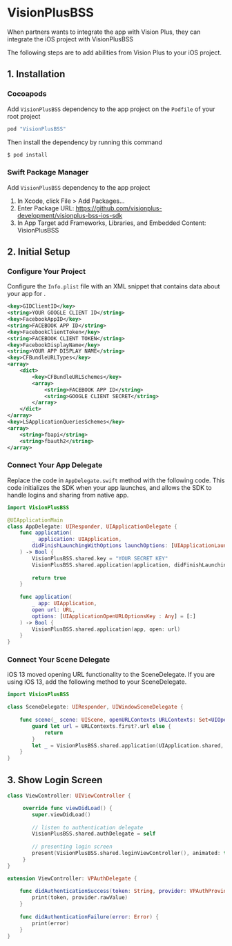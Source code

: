 # VisionPlusBSS

When partners wants to integrate the app with Vision Plus, they can integrate the iOS project with VisionPlusBSS

The following steps are to add abilities from Vision Plus to your iOS project.

## 1. Installation

### Cocoapods

Add `VisionPlusBSS` dependency to the app project on the `Podfile` of your root project

``` bash
pod "VisionPlusBSS"
```

Then install the dependency by running this command

``` bash
$ pod install
```

### Swift Package Manager

Add `VisionPlusBSS` dependency to the app project
1. In Xcode, click File > Add Packages...
2. Enter Package URL: https://github.com/visionplus-development/visionplus-bss-ios-sdk
3. In App Target add Frameworks, Libraries, and Embedded Content: VisionPlusBSS

## 2. Initial Setup

### Configure Your Project

 Configure the `Info.plist` file with an XML snippet that contains data about your app for . 

``` xml
<key>GIDClientID</key>
<string>YOUR GOOGLE CLIENT ID</string>
<key>FacebookAppID</key>
<string>FACEBOOK APP ID</string>
<key>FacebookClientToken</key>
<string>FACEBOOK CLIENT TOKEN</string>
<key>FacebookDisplayName</key>
<string>YOUR APP DISPLAY NAME</string>
<key>CFBundleURLTypes</key>
<array>
    <dict>
        <key>CFBundleURLSchemes</key>
        <array>
            <string>FACEBOOK APP ID</string>
            <string>GOOGLE CLIENT SECRET</string>
        </array>
    </dict>
</array>
<key>LSApplicationQueriesSchemes</key>
<array>
    <string>fbapi</string>
    <string>fbauth2</string>
</array>
```

### Connect Your App Delegate

Replace the code in `AppDelegate.swift` method with the following code. This code initializes the SDK when your app launches, and allows the SDK to handle logins and sharing from native app.

``` swift
import VisionPlusBSS

@UIApplicationMain
class AppDelegate: UIResponder, UIApplicationDelegate {
    func application(
        _ application: UIApplication,
        didFinishLaunchingWithOptions launchOptions: [UIApplicationLaunchOptionsKey: Any]?
    ) -> Bool {
        VisionPlusBSS.shared.key = "YOUR SECRET KEY"
        VisionPlusBSS.shared.application(application, didFinishLaunchingWithOptions: launchOptions)
        
        return true
    }
    
    func application(
        _ app: UIApplication,
        open url: URL,
        options: [UIApplicationOpenURLOptionsKey : Any] = [:]
    ) -> Bool {
        VisionPlusBSS.shared.application(app, open: url)
    }
}
```

### Connect Your Scene Delegate

iOS 13 moved opening URL functionality to the SceneDelegate. If you are using iOS 13, add the following method to your SceneDelegate.

``` swift
import VisionPlusBSS

class SceneDelegate: UIResponder, UIWindowSceneDelegate {
    
    func scene(_ scene: UIScene, openURLContexts URLContexts: Set<UIOpenURLContext>) {
        guard let url = URLContexts.first?.url else {
            return
        }
        let _ = VisionPlusBSS.shared.application(UIApplication.shared, open: url)
    }
}
```

## 3. Show Login Screen

``` swift
class ViewController: UIViewController {

     override func viewDidLoad() {
        super.viewDidLoad()
        
        // listen to authentication delegate
        VisionPlusBSS.shared.authDelegate = self
        
        // presenting login screen
        present(VisionPlusBSS.shared.loginViewController(), animated: true)
     }
}

extension ViewController: VPAuthDelegate {
    
    func didAuthenticationSuccess(token: String, provider: VPAuthProvider) {
        print(token, provider.rawValue)
    }
    
    func didAuthenticationFailure(error: Error) {
        print(error)
    }
}
```
